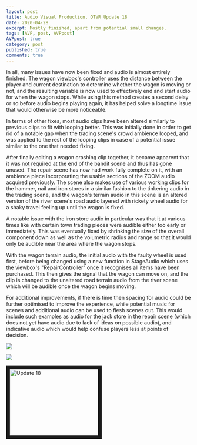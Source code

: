 ```yaml
---
layout: post
title: Audio Visual Production, OTVR Update 18
date: 2020-04-28
excerpt: Mostly finished, apart from potential small changes.
tags: [AVP, post, AVPpost]
AVPpost: true
category: post
published: true
comments: true
---
```

In all, many issues have now been fixed and audio is almost entirely finished. The wagon viewbox's controller uses the distance between the player and current destination to determine whether the wagon is moving or not, and the resulting variable is now used to effectively end and start audio for when the wagon stops. While using this method creates a second delay or so before audio begins playing again, it has helped solve a longtime issue that would otherwise be more noticeable.

In terms of other fixes, most audio clips have been altered similarly to previous clips to fit with looping better. This was initially done in order to get rid of a notable gap when the trading scene's crowd ambience looped, and was applied to the rest of the looping clips in case of a potential issue similar to the one that needed fixing. 

After finally editing a wagon crashing clip together, it became apparent that it was not required at the end of the bandit scene and thus has gone unused. The repair scene has now had work fully complete on it, with an ambience piece incorporating the usable sections of the ZOOM audio acquired previously. The scene also makes use of various working clips for the hammer, nail and iron stores in a similar fashion to the tinkering audio in the trading scene, and the wagon's terrain audio in this scene is an altered version of the river scene's road audio layered with rickety wheel audio for a shaky travel feeling up until the wagon is fixed.

A notable issue with the iron store audio in particular was that it at various times like with certain town trading pieces were audible either too early or immediately. This was eventually fixed by shrinking the size of the overall component down as well as the volumetric radius and range so that it would only be audible near the area where the wagon stops.  

With the wagon terrain audio, the initial audio with the faulty wheel is used first, before being changed using a new function in StageAudio which uses the viewbox's "RepairController" once it recognises all items have been purchased. This then gives the signal that the wagon can move on, and the clip is changed to the unaltered road terrain audio from the river scene which will be audible once the wagon begins moving.

For additional improvements, if there is time then spacing for audio could be further optimised to improve the experience, while potential music for scenes and additional audio can be used to flesh scenes out. This would include such examples as audio for the jack store in the repair scene (which does not yet have audio due to lack of ideas on possible audio), and indicative audio which would help confuse players less at points of decision. 

<a href="https://i.imgur.com/LUIgqCD.png"><img src="https://i.imgur.com/LUIgqCD.png"></a>

<a href="https://i.imgur.com/2hNF46N.png"><img src="https://i.imgur.com/2hNF46N.png"></a>

<a href="http://www.youtube.com/watch?feature=player_embedded&v=5hFChl3QSHo" target="_blank"><img src="http://img.youtube.com/vi/5hFChl3QSHo/0.jpg" alt="Update 18" width="240" height="180" border="10" /></a>
